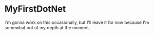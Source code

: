 # MyFirstDotNet

I'm gonna work on this occasionally, but I'll leave it for now because I'm somewhat out of my depth at the moment.
